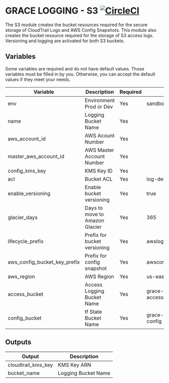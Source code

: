 # GRACE LOGGING - S3 [![CircleCI](https://circleci.com/gh/GSA/grace-logging.svg?style=svg&circle-token=fe4919d129e0a79d08448086f540b960a845a4b2)](https://circleci.com/gh/GSA/grace-logging)

The S3 module creates the bucket resources required for the secure storage of CloudTrail Logs and AWS Config Snapshots. This module also creates the bucket resource required for the storage of S3 access logs.  Versioning and logging are activated for both S3 buckets.

## Variables

Some variables are required and do not have default values. Those variables must be filled in by you. Otherwise, you can accept the default values if they meet your needs.

| Variable                       | Description               | Required   | Initial value  |
|--------------------------------|---------------------------|------------|----------------|
| env                            | Environment Prod or Dev   | Yes        | sandbox        |
| name                           | Logging Bucket Name       | Yes        |                |
| aws_account_id                 | AWS Acount Number         | Yes        |                |
| master_aws_account_id          | AWS Master Account Number | Yes        |                |
| config_kms_key                 | KMS Key ID                | Yes        |                |
| acl                            | Bucket ACL                | Yes        |  log-delivery-write    |
| enable_versioning              | Enable bucket versioning  | Yes        |  true    |
| glacier_days                   | Days to move to Amazon Glacier  | Yes        |  365    |
| lifecycle_prefix               | Prefix for bucket versioning  | Yes        |  awslog/    |
| aws_config_bucket_key_prefix   | Prefix for config snapshot  | Yes        |  awsconfig    |
| aws_region                     | AWS Region                | Yes        |  us-east-1     |
| access_bucket                  | Access Logging Bucket Name| Yes        |  grace-${module.app.env}-access-logs   |
| config_bucket                  | tf State Bucket Name      | Yes        |  grace-${module.app.env}-config        |

## Outputs

| Output                     | Description               |
|--------------------------------|---------------------------|
| cloudtrail_kms_key    | KMS Key ARN          |
| bucket_name   | Logging Bucket Name          |
